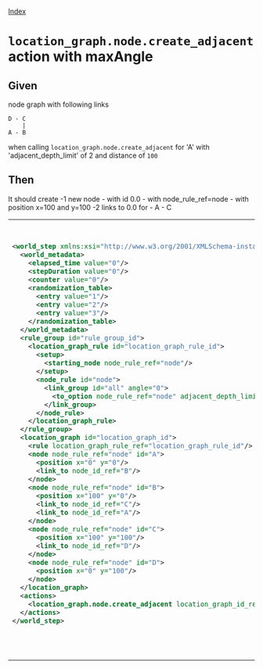 [Index](./index.md)
# `location_graph.node.create_adjacent` action with maxAngle
## Given
node graph with following links
```
D - C
    |
A - B
```
when calling `location_graph.node.create_adjacent` for 'A' with 'adjacent_depth_limit' of 2
and distance of `100`

## Then
It should create
  -1 new node
    - with id 0.0
    - with node_rule_ref=node
    - with position x=100 and y=100
  -2 links to 0.0 for
    - A
    - C
<table>
<tr>
<th>1_input.xml</th>
<th>2_expected.xml</th>
</tr>
<tr>
<td style="vertical-align:top">
  
```xml
<world_step xmlns:xsi="http://www.w3.org/2001/XMLSchema-instance" xsi:noNamespaceSchemaLocation="../../../../../../../../../../world_step.xsd">
  <world_metadata>
    <elapsed_time value="0"/>
    <stepDuration value="0"/>
    <counter value="0"/>
    <randomization_table>
      <entry value="1"/>
      <entry value="2"/>
      <entry value="3"/>
    </randomization_table>
  </world_metadata>
  <rule_group id="rule_group_id">
    <location_graph_rule id="location_graph_rule_id">
      <setup>
        <starting_node node_rule_ref="node"/>
      </setup>
      <node_rule id="node">
        <link_group id="all" angle="0">
          <to_option node_rule_ref="node" adjacent_depth_limit="2" distance="100"/>
        </link_group>
      </node_rule>
    </location_graph_rule>
  </rule_group>
  <location_graph id="location_graph_id">
    <rule location_graph_rule_ref="location_graph_rule_id"/>
    <node node_rule_ref="node" id="A">
      <position x="0" y="0"/>
      <link_to node_id_ref="B"/>
    </node>
    <node node_rule_ref="node" id="B">
      <position x="100" y="0"/>
      <link_to node_id_ref="C"/>
      <link_to node_id_ref="A"/>
    </node>
    <node node_rule_ref="node" id="C">
      <position x="100" y="100"/>
      <link_to node_id_ref="D"/>
    </node>
    <node node_rule_ref="node" id="D">
      <position x="0" y="100"/>
    </node>
  </location_graph>
  <actions>
    <location_graph.node.create_adjacent location_graph_id_ref="location_graph_id" node_id_ref="A"/>
  </actions>
</world_step>
```
  
</td>
<td style="vertical-align:top">

```xml
<world_step xmlns:xsi="http://www.w3.org/2001/XMLSchema-instance" xsi:noNamespaceSchemaLocation="../../../../../../../../../../world_step.xsd">
  <world_metadata>
    <elapsed_time value="0"/>
    <stepDuration value="0"/>
    <counter value="1"/>
    <randomization_table>
      <entry value="2"/>
      <entry value="3"/>
      <entry value="1"/>
    </randomization_table>
  </world_metadata>
  <rule_group id="rule_group_id">
    <location_graph_rule id="location_graph_rule_id">
      <setup>
        <starting_node node_rule_ref="node"/>
      </setup>
      <node_rule id="node">
        <link_group id="all" angle="0">
          <to_option node_rule_ref="node" adjacent_depth_limit="2" distance="100"/>
        </link_group>
      </node_rule>
    </location_graph_rule>
  </rule_group>
  <location_graph id="location_graph_id">
    <rule location_graph_rule_ref="location_graph_rule_id"/>
    <node node_rule_ref="node" id="A">
      <position x="0" y="0"/>
      <link_to node_id_ref="B"/>
      <link_to node_id_ref="0.0"/>
    </node>
    <node node_rule_ref="node" id="B">
      <position x="100" y="0"/>
      <link_to node_id_ref="C"/>
      <link_to node_id_ref="A"/>
    </node>
    <node node_rule_ref="node" id="C">
      <position x="100" y="100"/>
      <link_to node_id_ref="D"/>
      <link_to node_id_ref="0.0"/>
    </node>
    <node node_rule_ref="node" id="D">
      <position x="0" y="100"/>
    </node>
    <node node_rule_ref="node" id="0.0">
      <position x="100" y="0"/>
      <link_to node_id_ref="A"/>
    </node>
  </location_graph>
</world_step>
```

</td>
</tr>
</table>
